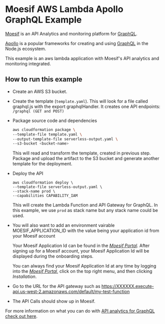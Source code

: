 # Moesif AWS Lambda Apollo GraphQL Example


[Moesif](https://www.moesif.com/features/graphql-analytics) is an API Analytics and monitoring platform for [GraphQL](https://www.moesif.com/features/graphql-analytics).

[Apollo](https://www.apollographql.com/) is a popular frameworks for creating and using [GraphQL](https://graphql.org/learn/) in the Node.js ecosystem.

This example is an aws lambda application with Moesif's API analytics and monitoring integrated.

## How to run this example

- Create an AWS S3 bucket.

- Create the template (`template.yaml`). This will look for a file called graphql.js with the export graphqlHandler. It creates one API endpoints:
    `/graphql (GET and POST)`

- Package source code and dependencies

    ```bash
    aws cloudformation package \
    --template-file template.yaml \
    --output-template-file serverless-output.yaml \
    --s3-bucket <bucket-name>
    ```
    This will read and transform the template, created in previous step. Package and upload the artifact to the S3 bucket and generate another template for the deployment.


- Deploy the API

    ```
    aws cloudformation deploy \
    --template-file serverless-output.yaml \
    --stack-name prod \
    --capabilities CAPABILITY_IAM
    ```
    This will create the Lambda Function and API Gateway for GraphQL. In this example, we use `prod` as stack name but any stack name could be used.

- You will also want to add an environment vairable MOESIF_APPLICATION_ID with the value being your application id from your Moesif account

    Your Moesif Application Id can be found in the [_Moesif Portal_](https://www.moesif.com/).
    After signing up for a Moesif account, your Moesif Application Id will be displayed during the onboarding steps. 

    You can always find your Moesif Application Id at any time by logging 
    into the [_Moesif Portal_](https://www.moesif.com/), click on the top right menu,
    and then clicking _Installation_.

- Go to the URL for the API gateway such as https://XXXXXX.execute-api.us-west-2.amazonaws.com/default/my-test-function

- The API Calls should show up in Moesif.

For more information on what you can do with [API analytics for GraphQL check out here](https://www.moesif.com/docs/platform/graphql/).
